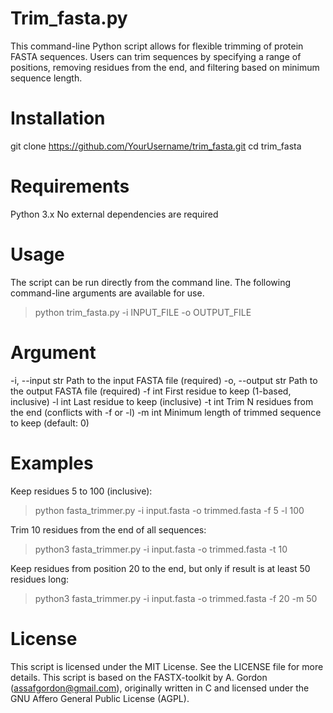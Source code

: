 # Trim_fasta.py

This command-line Python script allows for flexible trimming of protein FASTA sequences. Users can trim sequences by specifying a range of positions, removing residues from the end, and filtering based on minimum sequence length.

# Installation
git clone https://github.com/YourUsername/trim_fasta.git
cd trim_fasta

# Requirements
Python 3.x
No external dependencies are required

# Usage
The script can be run directly from the command line. The following command-line arguments are available for use.
> python trim_fasta.py -i INPUT_FILE -o OUTPUT_FILE 

# Argument
-i, --input	str	Path to the input FASTA file (required)
-o, --output	str	Path to the output FASTA file (required)
-f	int	First residue to keep (1-based, inclusive)
-l	int	Last residue to keep (inclusive)
-t	int	Trim N residues from the end (conflicts with -f or -l)
-m	int	Minimum length of trimmed sequence to keep (default: 0)

# Examples
Keep residues 5 to 100 (inclusive):
> python fasta_trimmer.py -i input.fasta -o trimmed.fasta -f 5 -l 100

Trim 10 residues from the end of all sequences:
> python3 fasta_trimmer.py -i input.fasta -o trimmed.fasta -t 10

Keep residues from position 20 to the end, but only if result is at least 50 residues long:
> python3 fasta_trimmer.py -i input.fasta -o trimmed.fasta -f 20 -m 50

# License
This script is licensed under the MIT License. See the LICENSE file for more details.
This script is based on the FASTX-toolkit by A. Gordon (assafgordon@gmail.com), originally written in C and licensed under the GNU Affero General Public License (AGPL).



